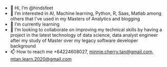 - 👋 Hi, I’m @hindsfeet
- 👀 I’m interested in AI, Machine learning, Python, R, Saas, Matlab among others that I've used in my Masters of Analytics and blogging 
- 🌱 I’m currently learning 
- 💞️ I’m looking to collaborate on improving my technical skills by having a project in the latest technology of data science, data analyst engineer after my study of Master over my legacy software developer background
- 📫 How to reach me +64224608027, minnie.cherry.tan@gmail.com, mtan.learn.2020@gmail.com

<!---
hindsfeet/hindsfeet is a ✨ special ✨ repository because its `README.md` (this file) appears on your GitHub profile.
You can click the Preview link to take a look at your changes.
--->
